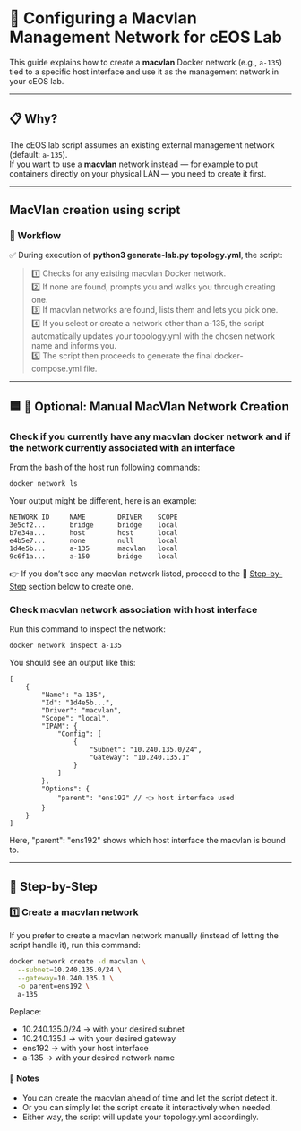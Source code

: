 # 🐳 Configuring a Macvlan Management Network for cEOS Lab

This guide explains how to create a **macvlan** Docker network (e.g., `a-135`) tied to a specific host interface and use it as the management network in your cEOS lab.

---

## 📋 Why?

The cEOS lab script assumes an existing external management network (default: `a-135`).  
If you want to use a **macvlan** network instead — for example to put containers directly on your physical LAN — you need to create it first.

---

## MacVlan creation using script

### 📝 Workflow

✅ During execution of **python3 generate-lab.py topology.yml**, the script:  
> 1️⃣ Checks for any existing macvlan Docker network.  
> 2️⃣ If none are found, prompts you and walks you through creating one.  
> 3️⃣ If macvlan networks are found, lists them and lets you pick one.  
> 4️⃣ If you select or create a network other than a-135, the script automatically updates your topology.yml with the chosen network name and informs you.  
> 5️⃣ The script then proceeds to generate the final docker-compose.yml file.  

---

## 🟦 🐳 Optional: Manual MacVlan Network Creation

### Check if you currently have any macvlan docker network and if the network currently associated with an interface

From the bash of the host run following commands:

```bash
docker network ls
```

Your output might be different, here is an example:
```
NETWORK ID     NAME        DRIVER    SCOPE
3e5cf2...      bridge      bridge    local
b7e34a...      host        host      local
e4b5e7...      none        null      local
1d4e5b...      a-135       macvlan   local
9c6f1a...      a-150       bridge    local
```

👉 If you don’t see any macvlan network listed, proceed to the 🔷 [Step-by-Step](#step-by-step) section below to create one.


### Check macvlan network association with host interface

Run this command to inspect the network:


```bash
docker network inspect a-135
```

You should see an output like this:

```
[
    {
        "Name": "a-135",
        "Id": "1d4e5b...",
        "Driver": "macvlan",
        "Scope": "local",
        "IPAM": {
            "Config": [
                {
                    "Subnet": "10.240.135.0/24",
                    "Gateway": "10.240.135.1"
                }
            ]
        },
        "Options": {
            "parent": "ens192" // 👈 host interface used
        }
    }
]

```

Here, "parent": "ens192" shows which host interface the macvlan is bound to.

---

## 🔷 Step-by-Step

### 1️⃣ Create a macvlan network

If you prefer to create a macvlan network manually (instead of letting the script handle it), run this command:

```bash
docker network create -d macvlan \
  --subnet=10.240.135.0/24 \
  --gateway=10.240.135.1 \
  -o parent=ens192 \
  a-135
```

Replace:

- 10.240.135.0/24 → with your desired subnet
- 10.240.135.1 → with your desired gateway
- ens192 → with your host interface
- a-135 → with your desired network name

#### 📌 Notes

- You can create the macvlan ahead of time and let the script detect it.
- Or you can simply let the script create it interactively when needed.
- Either way, the script will update your topology.yml accordingly.
